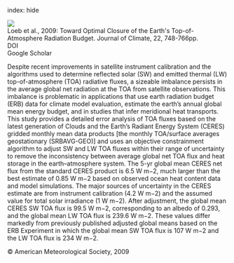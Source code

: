 index: hide

<div class="Citation">
    <div class="Citation-thumb CitationThumb-linked"  data-href="https://doi.org/10.1175/2008jcli2637.1">
      <img src="https://static.claimspace.cloud/climate-study-static/refs/thumbs/9/Loeb_et_al_2009-thumb.png" />
    </div>

  <div class="Citation-body">
    <div class="Citation-text">Loeb et al., 2009: Toward Optimal Closure of the Earth's Top-of-Atmosphere Radiation Budget. <span class="Article-journal">Journal of Climate, </span><span class="Article-volume">22, </span>748-766pp.</div>
    <div class="Citation-links">
      <div class="CitationLink" data-href="https://doi.org/10.1175/2008jcli2637.1">
        <div class="CitationLink-icon CitationLink-Doi"></div>
        <div class="CitationLink-text">DOI</div>
      </div>
      <div class="CitationLink" data-href="https://scholar.google.com/scholar?q=10.1175/2008jcli2637.1">
        <div class="CitationLink-icon CitationLink-Scholar"></div>
        <div class="CitationLink-text">Google Scholar</div>
      </div>
    </div>
  </div>
</div>

Despite recent improvements in satellite instrument calibration and the algorithms used to determine reflected solar (SW) and emitted thermal (LW) top-of-atmosphere (TOA) radiative fluxes, a sizeable imbalance persists in the average global net radiation at the TOA from satellite observations. This imbalance is problematic in applications that use earth radiation budget (ERB) data for climate model evaluation, estimate the earth’s annual global mean energy budget, and in studies that infer meridional heat transports. This study provides a detailed error analysis of TOA fluxes based on the latest generation of Clouds and the Earth’s Radiant Energy System (CERES) gridded monthly mean data products [the monthly TOA/surface averages geostationary (SRBAVG-GEO)] and uses an objective constrainment algorithm to adjust SW and LW TOA fluxes within their range of uncertainty to remove the inconsistency between average global net TOA flux and heat storage in the earth–atmosphere system. The 5-yr global mean CERES net flux from the standard CERES product is 6.5 W m−2, much larger than the best estimate of 0.85 W m−2 based on observed ocean heat content data and model simulations. The major sources of uncertainty in the CERES estimate are from instrument calibration (4.2 W m−2) and the assumed value for total solar irradiance (1 W m−2). After adjustment, the global mean CERES SW TOA flux is 99.5 W m−2, corresponding to an albedo of 0.293, and the global mean LW TOA flux is 239.6 W m−2. These values differ markedly from previously published adjusted global means based on the ERB Experiment in which the global mean SW TOA flux is 107 W m−2 and the LW TOA flux is 234 W m−2.

<div class="Citation-copy">
&copy; American Meteorological Society, 2009
</div>